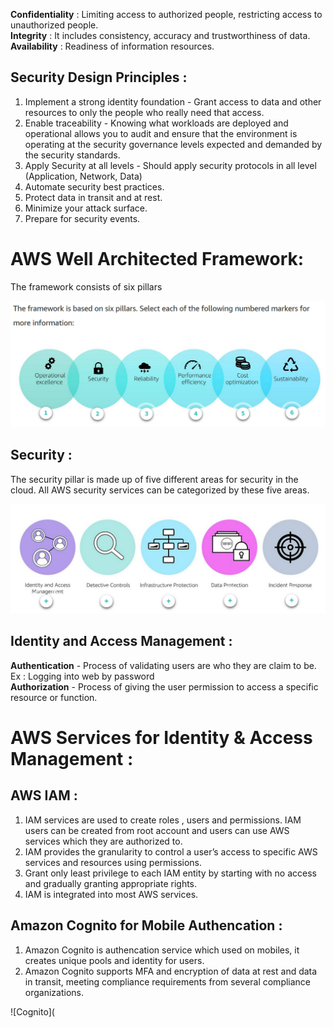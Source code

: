 **Confidentiality** : Limiting access to authorized people, restricting access to unauthorized people.<br>
**Integrity** : It includes consistency, accuracy and trustworthiness of data.<br>
**Availability** : Readiness of information resources.<br>

## Security Design Principles :<br>

1. Implement a strong identity foundation - Grant access to data and other resources to only the people who really need that access.<br>
2. Enable traceability - Knowing what workloads are deployed and operational allows you to audit and ensure that the environment is operating at the security governance levels expected and demanded by the security standards.<br>
3. Apply Security at all levels - Should apply security protocols in all level (Application, Network, Data)<br>
4. Automate security best practices.<br>
5. Protect data in transit and at rest.<br>
6. Minimize your attack surface.<br>
7. Prepare for security events.<br>

# AWS Well Architected Framework:

The framework consists of six pillars 

![Framework](https://github.com/arjun1131/AWS-SAA-C-03-Notes/blob/main/AWS%20Images/6%20pillars%20of%20AWS.png)

## Security :<br>

The security pillar is made up of five different areas for security in the cloud. All AWS security services can be categorized by these five areas.

![Security](https://github.com/arjun1131/AWS-SAA-C-03-Notes/blob/main/AWS%20Images/AWS%20Security.png)

## Identity and Access Management :<br>

**Authentication** - Process of validating users are who they are claim to be. Ex : Logging into web by password<br>
**Authorization** - Process of giving the user permission to access a specific resource or function.<br>

# AWS Services for Identity & Access Management :

## AWS IAM :

1. IAM services are used to create roles , users and permissions. IAM users can be created from root account and users can use AWS services which they are authorized to. <br>
2. IAM provides the granularity to control a user’s access to specific AWS services and resources using permissions.<br>
3. Grant only least privilege to each IAM entity by starting with no access and gradually granting appropriate rights.<br>
4. IAM is integrated into most AWS services.<br>

## Amazon Cognito for Mobile Authencation :

1. Amazon Cognito is authencation service which used on mobiles, it creates unique pools and identity for users.<br>
2. Amazon Cognito supports MFA and encryption of data at rest and data in transit, meeting compliance requirements from several compliance organizations.<br>

![Cognito](
